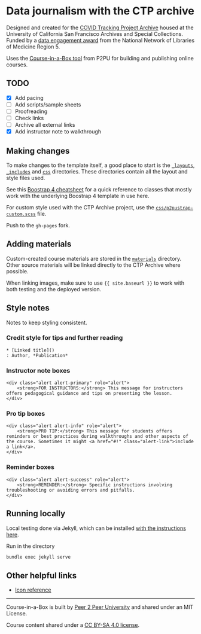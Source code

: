 # Data journalism with the CTP archive

Designed and created for the [COVID Tracking Project Archive](https://www.library.ucsf.edu/archives/covid-19-pandemic/the-covid-tracking-project-archive/) housed at the University of California San Francisco Archives and Special Collections. Funded by a [data engagement award](https://www.nnlm.gov/about/regions/region5) from the National Network of Libraries of Medicine Region 5.

Uses the [Course-in-a-Box tool](https://course-in-a-box.p2pu.org) from P2PU for building and publishing online courses.

## TODO

- [X] Add pacing
- [ ] Add scripts/sample sheets
- [ ] Proofreading
- [ ] Check links
- [ ] Archive all external links
- [X] Add instructor note to walkthrough
 
## Making changes

To make changes to the template itself, a good place to start is the [`_layouts`](/_layouts), [`_includes`](/_includes) and [`css`](/css) directories. These directories contain all the layout and style files used.

See this [Boostrap 4 cheatsheet](https://hackerthemes.com/bootstrap-cheatsheet/) for a quick reference to classes that mostly work with the underlying Boostrap 4 template in use here.

For custom style used with the CTP Archive project, use the [`css/p2pustrap-custom.scss`](/css/p2pustrap-custom.scss) file.

Push to the `gh-pages` fork.

## Adding materials

Custom-created course materials are stored in the [`materials`](/materials) directory. Other source materials will be linked directly to the CTP Archive where possible.

When linking images, make sure to use `{{ site.baseurl }}` to work with both testing and the deployed version.

## Style notes

Notes to keep styling consistent.

### Credit style for tips and further reading
```
* [Linked title]()
: Author, *Publication*
```

### Instructor note boxes
```
<div class="alert alert-primary" role="alert">
    <strong>FOR INSTRUCTORS:</strong> This message for instructors offers pedagogical guidance and tips on presenting the lesson.
</div>
```

### Pro tip boxes
```
<div class="alert alert-info" role="alert">
    <strong>PRO TIP:</strong> This message for students offers reminders or best practices during walkthroughs and other aspects of the course. Sometimes it might <a href="#!" class="alert-link">include a link</a>.
</div>
```

### Reminder boxes
```
<div class="alert alert-success" role="alert">
    <strong>REMINDER:</strong> Specific instructions involving troubleshooting or avoiding errors and pitfalls.
</div>
```

## Running locally
Local testing done via Jekyll, which can be installed [with the instructions here](https://nicolas-van.github.io/bootstrap-4-github-pages/#run-jekyll-on-your-computer-to-speed-up-testing).

Run in the directory
```bash
bundle exec jekyll serve
```

## Other helpful links
* [Icon reference](https://www.w3schools.com/icons/icons_reference.asp)

---
Course-in-a-Box is built by [Peer 2 Peer University](https://www.p2pu.org) and shared under an MIT License.

Course content shared under a [CC BY-SA 4.0 license](https://creativecommons.org/licenses/by-sa/4.0/).
